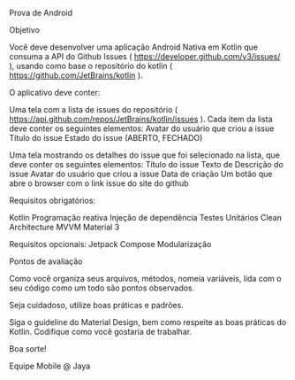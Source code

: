 Prova de Android

Objetivo

Você deve desenvolver uma aplicação Android Nativa em Kotlin que consuma a API do Github Issues ( https://developer.github.com/v3/issues/ ), usando como base o repositório do kotlin ( https://github.com/JetBrains/kotlin ).

O aplicativo deve conter:

Uma tela com a lista de issues do repositório ( https://api.github.com/repos/JetBrains/kotlin/issues ). Cada item da lista deve conter os seguintes elementos:
Avatar do usuário que criou a issue
Título do issue
Estado do issue (ABERTO, FECHADO)

Uma tela mostrando os detalhes do issue que foi selecionado na lista, que deve conter os seguintes elementos:
Título do issue
Texto de Descrição do issue
Avatar do usuário que criou a issue
Data de criação
Um botão que abre o browser com o link issue do site do github

Requisitos obrigatórios:

Kotlin
Programação reativa
Injeção de dependência
Testes Unitários
Clean Architecture
MVVM
Material 3

Requisitos opcionais:
Jetpack Compose
Modularização

Pontos de avaliação

Como você organiza seus arquivos, métodos, nomeia variáveis, lida com o seu código como um todo são pontos observados.

Seja cuidadoso, utilize boas práticas e padrões.

Siga o guideline do Material Design, bem como respeite as boas práticas do Kotlin.
Codifique como você gostaria de trabalhar.

Boa sorte!

Equipe Mobile @ Jaya
